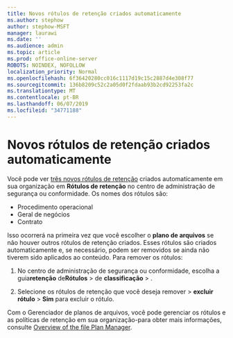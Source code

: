 ```yaml
---
title: Novos rótulos de retenção criados automaticamente
ms.author: stephow
author: stephow-MSFT
manager: laurawi
ms.date: ''
ms.audience: admin
ms.topic: article
ms.prod: office-online-server
ROBOTS: NOINDEX, NOFOLLOW
localization_priority: Normal
ms.openlocfilehash: 6f36420280cc016c1117d19c15c2887d4e308f77
ms.sourcegitcommit: 136b8209c52c2a05d0f2fdaab93b2cd92253fa2c
ms.translationtype: MT
ms.contentlocale: pt-BR
ms.lasthandoff: 06/07/2019
ms.locfileid: "34771188"
---
```

# <a name="new-retention-labels-created-automatically"></a>Novos rótulos de retenção criados automaticamente

Você pode ver [três novos rótulos de retenção](https://docs.microsoft.com/office365/securitycompliance/file-plan-manager#default-retention-labels-and-label-policy) criados automaticamente em sua organização em **Rótulos de retenção** no centro de administração de segurança ou conformidade. Os nomes dos rótulos são:

- Procedimento operacional
- Geral de negócios
- Contrato

Isso ocorrerá na primeira vez que você escolher o **plano de arquivos** se não houver outros rótulos de retenção criados. Esses rótulos são criados automaticamente e, se necessário, podem ser removidos se ainda não tiverem sido aplicados ao conteúdo. Para remover os rótulos:

1. No centro de administração de segurança ou conformidade, escolha a guia**retenção** de**Rótulos** > de **classificação** > .

1. Selecione os rótulos de retenção que você deseja remover > **excluir rótulo** > **Sim** para excluir o rótulo.

Com o Gerenciador de planos de arquivos, você pode gerenciar os rótulos e as políticas de retenção em sua organização-para obter mais informações, consulte [Overview of the file Plan Manager](https://docs.microsoft.com/office365/securitycompliance/file-plan-manager).